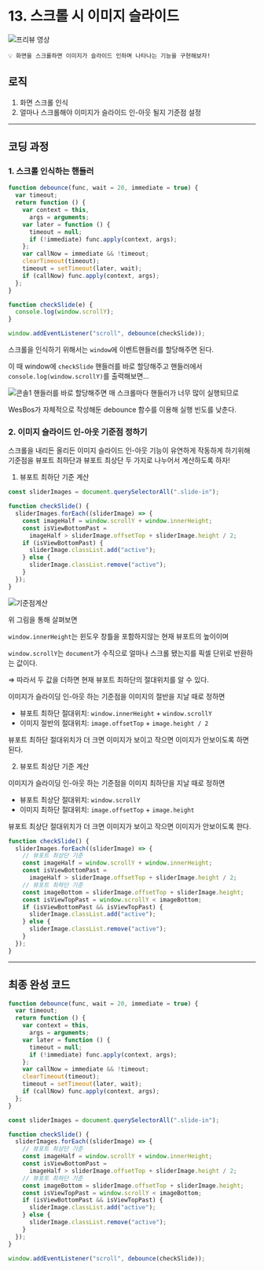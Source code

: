 # 13. 스크롤 시 이미지 슬라이드

![프리뷰 영상](https://user-images.githubusercontent.com/87363422/156454508-0dc4568f-3fec-42ad-9ad4-56fe75706e18.gif)

```
💡 화면을 스크롤하면 이미지가 슬라이드 인하며 나타나는 기능을 구현해보자!
```

## 로직

1. 화면 스크롤 인식
2. 얼마나 스크롤해야 이미지가 슬라이드 인-아웃 될지 기준점 설정

---

## 코딩 과정

### **1. 스크롤 인식하는 핸들러**

```jsx
function debounce(func, wait = 20, immediate = true) {
  var timeout;
  return function () {
    var context = this,
      args = arguments;
    var later = function () {
      timeout = null;
      if (!immediate) func.apply(context, args);
    };
    var callNow = immediate && !timeout;
    clearTimeout(timeout);
    timeout = setTimeout(later, wait);
    if (callNow) func.apply(context, args);
  };
}

function checkSlide(e) {
  console.log(window.scrollY);
}

window.addEventListener("scroll", debounce(checkSlide));
```

스크롤을 인식하기 위해서는 `window`에 이벤트핸들러를 할당해주면 된다.

이 때 window에 `checkSlide` 핸들러를 바로 할당해주고
핸들러에서 `console.log(window.scrollY)`를 출력해보면...

![콘솔1](https://user-images.githubusercontent.com/87363422/156255983-5366e4c7-931e-4ff2-8fcd-fdfed9e29658.png)
핸들러를 바로 할당해주면 매 스크롤마다 핸들러가 너무 많이 실행되므로

WesBos가 자체적으로 작성해둔 debounce 함수를 이용해 실행 빈도를 낮춘다.

### 2. 이미지 슬라이드 인-아웃 기준점 정하기

스크롤을 내리든 올리든 이미지 슬라이드 인-아웃 기능이 유연하게 작동하게 하기위해
기준점을 뷰포트 최하단과 뷰포트 최상단 두 가지로 나누어서 계산하도록 하자!

1.  뷰포트 최하단 기준 계산

```jsx
const sliderImages = document.querySelectorAll(".slide-in");

function checkSlide() {
  sliderImages.forEach((sliderImage) => {
    const imageHalf = window.scrollY + window.innerHeight;
    const isViewBottomPast =
      imageHalf > sliderImage.offsetTop + sliderImage.height / 2;
    if (isViewBottomPast) {
      sliderImage.classList.add("active");
    } else {
      sliderImage.classList.remove("active");
    }
  });
}
```

![기준점계산](https://user-images.githubusercontent.com/87363422/156255943-05eb4b71-69a3-48a8-9a6e-29778b91d41b.png)

위 그림을 통해 살펴보면

`window.innerHeight`는 윈도우 창틀을 포함하지않는 현재 뷰포트의 높이이며

`window.scrollY`는 `document`가 수직으로 얼마나 스크롤 됐는지를 픽셀 단위로 반환하는 값이다.

⇒ 따라서 두 값을 더하면 현재 뷰포트 최하단의 절대위치를 알 수 있다.

이미지가 슬라이딩 인-아웃 하는 기준점을 이미지의 절반을 지날 때로 정하면

- 뷰포트 최하단 절대위치: `window.innerHeight` + `window.scrollY`
- 이미지 절반의 절대위치: `image.offsetTop` + `image.height / 2`

뷰포트 최하단 절대위치가 더 크면 이미지가 보이고 작으면 이미지가 안보이도록 하면 된다.

2. 뷰포트 최상단 기준 계산

이미지가 슬라이딩 인-아웃 하는 기준점을 이미지 최하단을 지날 때로 정하면

- 뷰포트 최상단 절대위치: `window.scrollY`
- 이미지 최하단 절대위치: `image.offsetTop` + `image.height`

뷰포트 최상단 절대위치가 더 크면 이미지가 보이고 작으면 이미지가 안보이도록 한다.

```jsx
function checkSlide() {
  sliderImages.forEach((sliderImage) => {
    // 뷰포트 최상단 기준
    const imageHalf = window.scrollY + window.innerHeight;
    const isViewBottomPast =
      imageHalf > sliderImage.offsetTop + sliderImage.height / 2;
    // 뷰포트 최하단 기준
    const imageBottom = sliderImage.offsetTop + sliderImage.height;
    const isViewTopPast = window.scrollY < imageBottom;
    if (isViewBottomPast && isViewTopPast) {
      sliderImage.classList.add("active");
    } else {
      sliderImage.classList.remove("active");
    }
  });
}
```

---

## 최종 완성 코드

```jsx
function debounce(func, wait = 20, immediate = true) {
  var timeout;
  return function () {
    var context = this,
      args = arguments;
    var later = function () {
      timeout = null;
      if (!immediate) func.apply(context, args);
    };
    var callNow = immediate && !timeout;
    clearTimeout(timeout);
    timeout = setTimeout(later, wait);
    if (callNow) func.apply(context, args);
  };
}

const sliderImages = document.querySelectorAll(".slide-in");

function checkSlide() {
  sliderImages.forEach((sliderImage) => {
    // 뷰포트 최상단 기준
    const imageHalf = window.scrollY + window.innerHeight;
    const isViewBottomPast =
      imageHalf > sliderImage.offsetTop + sliderImage.height / 2;
    // 뷰포트 최하단 기준
    const imageBottom = sliderImage.offsetTop + sliderImage.height;
    const isViewTopPast = window.scrollY < imageBottom;
    if (isViewBottomPast && isViewTopPast) {
      sliderImage.classList.add("active");
    } else {
      sliderImage.classList.remove("active");
    }
  });
}

window.addEventListener("scroll", debounce(checkSlide));
```
